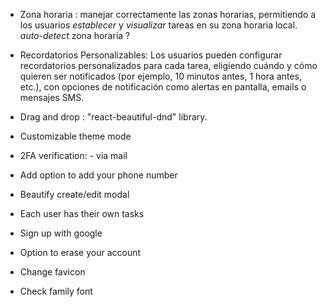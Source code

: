 - Zona horaria : manejar correctamente las zonas horarias, permitiendo a los usuarios _establecer_ y _visualizar_ tareas en su zona horaria local. _auto-detect_ zona horaria ?

- Recordatorios Personalizables: Los usuarios pueden configurar recordatorios personalizados para cada tarea, eligiendo cuándo y cómo quieren ser notificados (por ejemplo, 10 minutos antes, 1 hora antes, etc.), con opciones de notificación como alertas en pantalla, emails o mensajes SMS.

- Drag and drop : "react-beautiful-dnd" library.

- Customizable theme mode

- 2FA verification: - via mail

- Add option to add your phone number

- Beautify create/edit modal

- Each user has their own tasks

- Sign up with google

- Option to erase your account

- Change favicon

- Check family font
